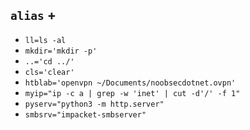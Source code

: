 ## `alias` +

- `ll=ls -al`
- `mkdir='mkdir -p'`
- `..='cd ../'`
- `cls='clear'`
- `htblab='openvpn ~/Documents/noobsecdotnet.ovpn'`
- `myip="ip -c a | grep -w 'inet' | cut -d'/' -f 1"`
- `pyserv="python3 -m http.server"`
- `smbsrv="impacket-smbserver"`